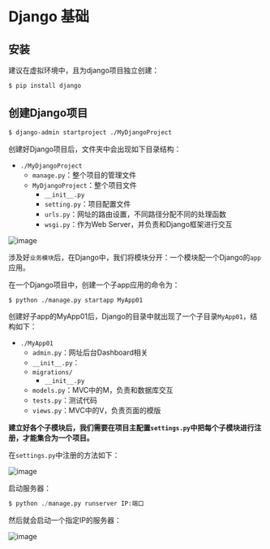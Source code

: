 # Django 基础


## 安装

建议在虚拟环境中，且为django项目独立创建：
```sh
$ pip install django
```

## 创建Django项目

```sh
$ django-admin startproject ./MyDjangoProject
```

创建好Django项目后，文件夹中会出现如下目录结构：
- `./MyDjangoProject`
    - `manage.py`：整个项目的管理文件
    - `MyDjangoProject`：整个项目文件
        - `__init__.py`
        - `setting.py`：项目配置文件
        - `urls.py`：网址的路由设置，不同路径分配不同的处理函数
        - `wsgi.py`：作为Web Server，并负责和Django框架进行交互


![image](https://user-images.githubusercontent.com/14041622/49100465-fd239900-f2ae-11e8-943b-b8c12de9f860.png)

涉及好`业务模块`后，在Django中，我们将模块分开：一个模块配一个Django的`app`应用。

在一个Django项目中，创建一个子app应用的命令为：
```sh
$ python ./manage.py startapp MyApp01
```
创建好子app的MyApp01后，Django的目录中就出现了一个子目录`MyApp01`，结构如下：
- `./MyApp01`
    - `admin.py`：网址后台Dashboard相关
    - `__init__.py`：
    - `migrations/`
        - `__init__.py`
    - `models.py`：MVC中的M，负责和数据库交互
    - `tests.py`：测试代码
    - `views.py`：MVC中的V，负责页面的模版


**建立好各个子模块后，我们需要在项目主配置`settings.py`中把每个子模块进行注册，才能集合为一个项目。**

在`settings.py`中注册的方法如下：

![image](https://user-images.githubusercontent.com/14041622/49101464-3957f900-f2b1-11e8-86bc-56db39426a36.png)


启动服务器：
```py
$ python ./manage.py runserver IP:端口
```

然后就会启动一个指定IP的服务器：

![image](https://user-images.githubusercontent.com/14041622/49101587-85a33900-f2b1-11e8-9e11-917f716f3ad5.png)
